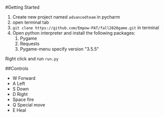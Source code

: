 #Getting Started
1. Create new project named `advancedteam` in pycharm
1. open terminal tab
1. `git clone https://github.com/Empow-PAT/fall2020game.git` in terminal
1. Open python interpreter and install the following packages:
    1. Pygame
    1. Requests
    1. Pygame-menu specify version "3.5.5"
    
Right click and run `run.py`

##Controls
* W Forward
* A Left 
* S Down 
* D Right 
* Space fire
* Q Special move
* E Heal